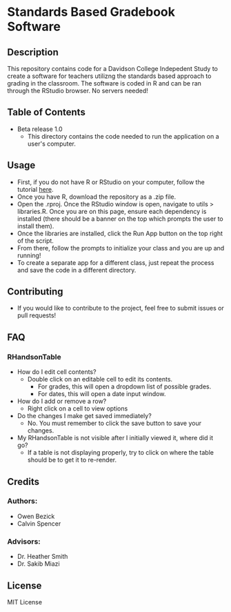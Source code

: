 # Standards Based Gradebook Software
## Description
This repository contains code for a Davidson College Indepedent Study to create a software for teachers utilizng the standards based approach to grading in the classroom. The software is coded in R and can be ran through the RStudio browser. No servers needed!

## Table of Contents
* Beta release 1.0
  + This directory contains the code needed to run the application on a user's computer.

## Usage
* First, if you do not have R or RStudio on your computer, follow the tutorial [here](https://rstudio-education.github.io/hopr/starting.html).
* Once you have R, download the repository as a .zip file.
* Open the .rproj. Once the RStudio window is open, navigate to utils > libraries.R. Once you are on this page, ensure each dependency is installed (there should be a banner on the top which prompts the user to install them).
* Once the libraries are installed, click the Run App button on the top right of the script.
* From there, follow the prompts to initialize your class and you are up and running!
* To create a separate app for a different class, just repeat the process and save the code in a different directory.

## Contributing
* If you would like to contribute to the project, feel free to submit issues or pull requests!
## FAQ
### RHandsonTable
* How do I edit cell contents?
  - Double click on an editable cell to edit its contents.
    - For grades, this will open a dropdown list of possible grades.
    - For dates, this will open a date input window.
* How do I add or remove a row?
  - Right click on a cell to view options
* Do the changes I make get saved immediately?
  - No. You must remember to click the save button to save your changes.
* My RHandsonTable is not visible after I initially viewed it, where did it go?
  - If a table is not displaying properly, try to click on where the table should be to get it to re-render.

## Credits
### Authors: 
* Owen Bezick 
* Calvin Spencer

### Advisors: 
* Dr. Heather Smith 
* Dr. Sakib Miazi

## License
MIT License
